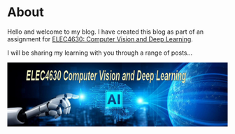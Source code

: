 # About

Hello and welcome to my blog. I have created this blog as part of an assignment for [ELEC4630: Computer Vision and Deep Learning](https://my.uq.edu.au/programs-courses/course.html?course_code=ELEC4630). 

I will be sharing my learning with you through a range of posts...

![Image of ELEC4630](images/ELEC4630.jpeg)



